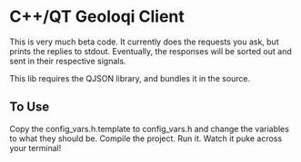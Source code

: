 C++/QT Geoloqi Client
=====================

This is very much beta code. It currently does the requests you ask, but prints the replies to stdout. Eventually, the responses will be sorted out and sent in their respective signals.

This lib requires the QJSON library, and bundles it in the source.

To Use
------

Copy the config_vars.h.template to config_vars.h and change the variables to what they should be. Compile the project. Run it. Watch it puke across your terminal!
